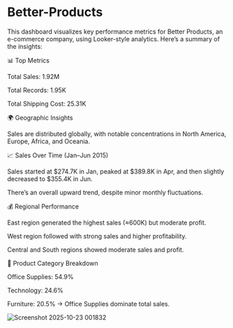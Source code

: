 # Better-Products
This dashboard visualizes key performance metrics for Better Products, an e-commerce company, using Looker-style analytics. Here’s a summary of the insights:

📊 Top Metrics

Total Sales: 1.92M

Total Records: 1.95K

Total Shipping Cost: 25.31K

🌍 Geographic Insights

Sales are distributed globally, with notable concentrations in North America, Europe, Africa, and Oceania.

📈 Sales Over Time (Jan–Jun 2015)

Sales started at $274.7K in Jan, peaked at $389.8K in Apr, and then slightly decreased to $355.4K in Jun.

There’s an overall upward trend, despite minor monthly fluctuations.

💰 Regional Performance

East region generated the highest sales (≈600K) but moderate profit.

West region followed with strong sales and higher profitability.

Central and South regions showed moderate sales and profit.

🧩 Product Category Breakdown

Office Supplies: 54.9%

Technology: 24.6%

Furniture: 20.5%
→ Office Supplies dominate total sales.

![Screenshot 2025-10-23 001832](https://github.com/user-attachments/assets/f5709ae8-71a7-482d-8a88-65e8c74c132b)



